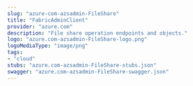 ```yaml
---
slug: "azure-com-azsadmin-FileShare"
title: "FabricAdminClient"
provider: "azure.com"
description: "File share operation endpoints and objects."
logo: "azure.com-azsadmin-FileShare-logo.png"
logoMediaType: "image/png"
tags:
- "cloud"
stubs: "azure.com-azsadmin-FileShare-stubs.json"
swagger: "azure.com-azsadmin-FileShare-swagger.json"
---
```

